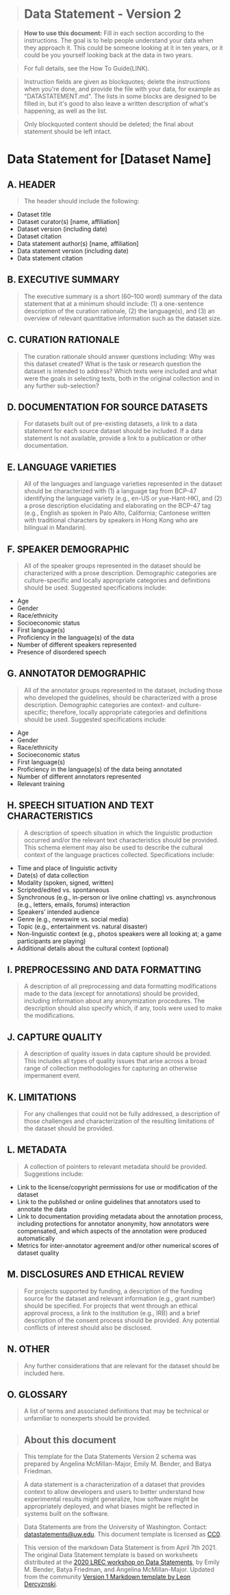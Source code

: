 > # Data Statement - Version 2

> **How to use this document:**
> Fill in each section according to the instructions. The goal is to help people understand your data when they approach it. This could be someone looking at it in ten years, or it could be you yourself looking back at the data in two years.

> For full details, see the How To Guide(LINK).

> Instruction fields are given as blockquotes; delete the instructions when you're done, and provide the file with your data, for example as "DATASTATEMENT.md". The lists in some blocks are designed to be filled in, but it's good to also leave a written description of what's happening, as well as the list.

> Only blockquoted content should be deleted; the final about statement should be left intact.
 
# Data Statement for [Dataset Name]

## A. HEADER

> The header should include the following: 

* Dataset title
* Dataset curator(s) [name, affiliation]
* Dataset version (including date)
* Dataset citation
* Data statement author(s) [name, affiliation]
* Data statement version (including date)
* Data statement citation

## B. EXECUTIVE SUMMARY

> The executive summary is a short (60–100 word) summary of the data statement that at a minimum should include: (1) a one-sentence description of the curation rationale, (2) the language(s), and (3) an overview of relevant quantitative information such as the dataset size. 

## C. CURATION RATIONALE 

> The curation rationale should answer questions including: Why was this dataset created? What is the task or research question the dataset is intended to address? Which texts were included and what were the goals in selecting texts, both in the original collection and in any further sub-selection?

## D. DOCUMENTATION FOR SOURCE DATASETS

> For datasets built out of pre-existing datasets, a link to a data statement for each source dataset should be included. If a data statement is not available, provide a link to a publication or other documentation.

## E. LANGUAGE VARIETIES

> All of the languages and language varieties represented in the dataset should be characterized with (1) a language tag from BCP-47 identifying the language variety (e.g., en-US or yue-Hant-HK), and (2) a prose description elucidating and elaborating on the BCP-47 tag (e.g., English as spoken in Palo Alto, California; Cantonese written with traditional characters by speakers in Hong Kong who are bilingual in Mandarin).

## F. SPEAKER DEMOGRAPHIC

> All of the speaker groups represented in the dataset should be characterized with a prose description. Demographic categories are culture-specific and locally appropriate categories and definitions should be used. Suggested specifications include: 

* Age
* Gender
* Race/ethnicity
* Socioeconomic status
* First language(s)
* Proficiency in the language(s) of the data
* Number of different speakers represented
* Presence of disordered speech
 
## G. ANNOTATOR DEMOGRAPHIC

> All of the annotator groups represented in the dataset, including those who developed the guidelines, should be characterized with a prose description. Demographic categories are context- and culture-specific; therefore, locally appropriate categories and definitions should be used. Suggested specifications include:

* Age
* Gender
* Race/ethnicity
* Socioeconomic status
* First language(s)
* Proficiency in the language(s) of the data being annotated
* Number of different annotators represented
* Relevant training

## H. SPEECH SITUATION AND TEXT CHARACTERISTICS

> A description of speech situation in which the linguistic production occurred and/or the relevant text characteristics should be provided. This schema element may also be used to describe the cultural context of the language practices collected. Specifications include:

* Time and place of linguistic activity
* Date(s) of data collection
* Modality (spoken, signed, written)
* Scripted/edited vs. spontaneous
* Synchronous (e.g., in-person or live online chatting) vs. asynchronous (e.g., letters, emails, forums) interaction 
* Speakers’ intended audience
* Genre (e.g., newswire vs. social media)
* Topic (e.g., entertainment vs. natural disaster)
* Non-linguistic context (e.g., photos speakers were all looking at; a game participants are playing)
* Additional details about the cultural context (optional)

## I. PREPROCESSING AND DATA FORMATTING

> A description of all preprocessing and data formatting modifications made to the data (except for annotations) should be provided, including information about any anonymization procedures. The description should also specify which, if any, tools were used to make the modifications. 

## J. CAPTURE QUALITY

> A description of quality issues in data capture should be provided. This includes all types of quality issues that arise across a broad range of collection methodologies for capturing an otherwise impermanent event.

## K. LIMITATIONS

> For any challenges that could not be fully addressed, a description of those challenges and characterization of the resulting limitations of the dataset should be provided.

## L. METADATA

> A collection of pointers to relevant metadata should be provided. Suggestions include:

* Link to the license/copyright permissions for use or modification of the dataset
* Link to the published or online guidelines that annotators used to annotate the data
* Link to documentation providing metadata about the annotation process, including protections for annotator anonymity, how annotators were compensated, and which aspects of the annotation were produced automatically
* Metrics for inter-annotator agreement and/or other numerical scores of dataset quality

## M. DISCLOSURES AND ETHICAL REVIEW

> For projects supported by funding, a description of the funding source for the dataset and relevant information (e.g., grant number) should be specified. For projects that went through an ethical approval process, a link to the institution (e.g., IRB) and a brief description of the consent process should be provided. Any potential conflicts of interest should also be disclosed.

## N. OTHER

> Any further considerations that are relevant for the dataset should be included here. 

## O. GLOSSARY

> A list of terms and associated definitions that may be technical or unfamiliar to nonexperts should be provided.

> ## About this document

> This template for the Data Statements Version 2 schema was prepared by Angelina McMillan-Major, Emily M. Bender, and Batya Friedman. 

> A data statement is a characterization of a dataset that provides context to allow developers and users to better understand how experimental results might generalize, how software might be appropriately deployed, and what biases might be reflected in systems built on the software.

> Data Statements are from the University of Washington. Contact: [datastatements@uw.edu](mailto:datastatements@uw.edu). This document template is licensed as [CC0](https://creativecommons.org/share-your-work/public-domain/cc0/).

> This version of the markdown Data Statement is from April 7th 2021. The original Data Statement template is based on worksheets distributed at the [2020 LREC workshop on Data Statements](https://sites.google.com/uw.edu/data-statements-for-nlp/), by Emily M. Bender, Batya Friedman, and Angelina McMillan-Major. Updated from the community [Version 1 Markdown template by Leon Dercyznski](https://gist.github.com/leondz/b3a53bb807a301424e3762787a04a5da).
